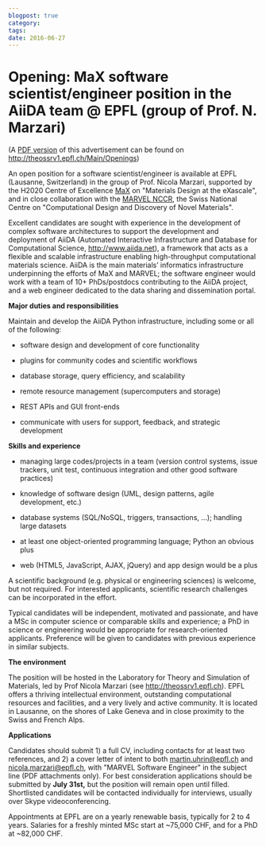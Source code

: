 ```yaml
---
blogpost: true
category:
tags:
date: 2016-06-27
---
```


# Opening: MaX software scientist/engineer position in the AiiDA team @ EPFL (group of Prof. N. Marzari)

(A [PDF version](http://theossrv1.epfl.ch/uploads/Main/Openings/2016_06_MaX_SE.pdf) of this advertisement can be found on <http://theossrv1.epfl.ch/Main/Openings>)

An open position for a software scientist/engineer is available at EPFL (Lausanne, Switzerland) in the group of Prof. Nicola Marzari, supported by the H2020 Centre of Excellence [MaX](http://max-centre.eu/) on "Materials Design at the eXascale", and in close collaboration with the [MARVEL NCCR](http://theossrv1.epfl.ch/Site/Marvel), the Swiss National Centre on "Computational Design and Discovery of Novel Materials".

Excellent candidates are sought with experience in the development of complex software architectures to support the development and deployment of AiiDA (Automated Interactive Infrastructure and Database for Computational Science, <http://www.aiida.net>), a framework that acts as a flexible and scalable infrastructure enabling high-throughput computational materials science. AiiDA is the main materials’ informatics infrastructure underpinning the efforts of MaX and MARVEL; the software engineer would work with a team of 10+ PhDs/postdocs contributing to the AiiDA project, and a web engineer dedicated to the data sharing and dissemination portal.

**Major duties and responsibilities**

Maintain and develop the AiiDA Python infrastructure, including some or all of the following:

* software design and development of core functionality

* plugins for community codes and scientific workflows

* database storage, query efficiency, and scalability

* remote resource management (supercomputers and storage)

* REST APIs and GUI front-ends

* communicate with users for support, feedback, and strategic development

**Skills and experience**

* managing large codes/projects in a team (version control systems, issue trackers, unit test, continuous integration and other good software practices)

* knowledge of software design (UML, design patterns, agile development, etc.)

* database systems (SQL/NoSQL, triggers, transactions, …); handling large datasets

* at least one object-oriented programming language; Python an obvious plus

* web (HTML5, JavaScript, AJAX, jQuery) and app design would be a plus

A scientific background (e.g. physical or engineering sciences) is welcome, but not required. For interested applicants, scientific research challenges can be incorporated in the effort.

Typical candidates will be independent, motivated and passionate, and have a MSc in computer science or comparable skills and experience; a PhD in science or engineering would be appropriate for research-oriented applicants. Preference will be given to candidates with previous experience in similar subjects.

**The environment**

The position will be hosted in the Laboratory for Theory and Simulation of Materials, led by Prof Nicola Marzari (see <http://theossrv1.epfl.ch>). EPFL offers a thriving intellectual environment, outstanding computational resources and facilities, and a very lively and active community. It is located in Lausanne, on the shores of Lake Geneva and in close proximity to the Swiss and French Alps.

**Applications**

Candidates should submit 1) a full CV, including contacts for at least two references, and 2) a cover letter of intent to both [martin.uhrin@epfl.ch](mailto:martin.uhrin@epfl.ch) and [nicola.marzari@epfl.ch](mailto:nicola.marzari@epfl.ch), with "MARVEL Software Engineer" in the subject line (PDF attachments only). For best consideration applications should be submitted by **July 31st,** but the position will remain open until filled. Shortlisted candidates will be contacted individually for interviews, usually over Skype videoconferencing.

Appointments at EPFL are on a yearly renewable basis, typically for 2 to 4 years. Salaries for a freshly minted MSc start at ~75,000 CHF, and for a PhD at ~82,000 CHF.
